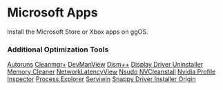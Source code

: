 # Microsoft Apps
Install the Microsoft Store or Xbox apps on ggOS.

### Additional Optimization Tools ###

[Autoruns]()
[Cleanmgr+]()
[DevManView]()
[Dism++]()
[Display Driver Uninstaller]()
[Memory Cleaner]()
[NetworkLatencyView]()
[Nsudo]()
[NVCleanstall]()
[Nvidia Profile Inspector]()
[Process Explorer]()
[Serviwin]()
[Snappy Driver Installer Origin]()


